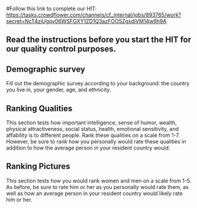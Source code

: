 #Follow this link to complete our HIT:
https://tasks.crowdflower.com/channels/cf_internal/jobs/893765/work?secret=NcT4ziUgqy06WSFGXY1ZD1Q3azFOO5ZgxdiVM14w6h9A

## Read the instructions before you start the HIT for our quality control purposes. 

## Demographic survey
Fill out the demographic survey according to your background: the country you live in, your gender, age, and ethnicity. 

## Ranking Qualities
This section tests how important intelligence, sense of humor, wealth, physical attractiveness, social status, health, emotional sensitivity, and affability is to different people. Rank these qualities on a scale from 1-7. However, be sure to rank how you personally would rate these qualities in addition to how the average person in your resident country would. 

## Ranking Pictures
This section tests how you would rank women and men on a scale from 1-5.  As before, be sure to rate him or her as you personally would rate them, as well as how an average person in your resident country would likely rate him or her. 